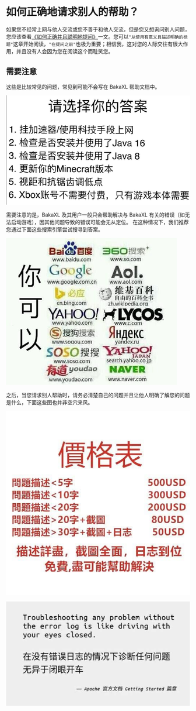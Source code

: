 # 如何正确地请求别人的帮助？

如果您不经常上网与他人交流或您不善于和他人交流，但是您又想询问别人问题，您应该查看[《如何正确并且聪明地提问》](https://github.com/ryanhanwu/How-To-Ask-Questions-The-Smart-Way/blob/main/README-zh_CN.md)一文。您可以`"从使用有意义且描述明确的标题"`这章开始阅读，`"在提问之前"`也极为重要；相信我，这对您的人际交往有很大作用，并且没有人会因为您在阅读这个而耻笑您。

## 需要注意

这些是比较常见的问题，常见到可能不会写在 BakaXL 帮助文档中。

![](./assets/How_To_Ask_Question/attention-1.jpg)

需要注意的是，BakaXL 及其用户一般只会帮助解决与 BakaXL 有关的错误（如无法启动游戏），因其他问题导致的错误可能会无从定位。 在这种情况下，我们推荐您通过下面这些搜索引擎尝试搜寻到答案。

![](./assets/How_To_Ask_Question/attention-2.jpg)

之后，当您请求别人帮助时，请务必清楚自己的问题并且让他人明确了解您的问题是什么，下面这些图也并非空穴来风。

![](./assets/How_To_Ask_Question/attention-3.jpg)

![](./assets/How_To_Ask_Question/attention-4.jpg)